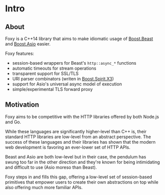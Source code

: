 # Intro

## About

Foxy is a C++14 library that aims to make idiomatic usage of
[Boost.Beast](https://www.boost.org/doc/libs/release/libs/beast/doc/html/index.html)
and [Boost.Asio](https://www.boost.org/doc/libs/release/doc/html/boost_asio.html)
easier.

Foxy features:
* session-based wrappers for Beast's `http::async_*` functions
* automatic timeouts for stream operations
* transparent support for SSL/TLS
* URI parser combinators (writen in
[Boost.Spirit.X3](https://www.boost.org/doc/libs/1_68_0/libs/spirit/doc/x3/html/index.html))
* support for Asio's universal async model of execution
* simple/experimental TLS forward proxy

## Motivation

Foxy aims to be competitive with the HTTP libraries offered by both Node.js and
Go.

While these languages are significantly higher-level than C++ is, their standard
HTTP libraries are low-level from an abstract perspective. The success of these
languages and their libraries has shown that the modern web development is
favoring an ever-lower set of HTTP APIs.

Beast and Asio are both low-level but in their case, the pendulum has swung too
far in the other direction and they're known for being intimidating and
difficult to use (Asio moreso than Beast).

Foxy steps in and fills this gap, offering a low-level set of session-based
primitives that empower users to create their own abstractions on top while also
offering much more familiar APIs.
